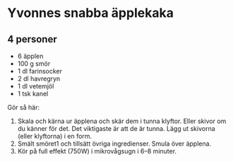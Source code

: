Yvonnes snabba äpplekaka
========================

4 personer
----------

-	6 äpplen
-	100 g smör
-	1 dl farinsocker
-	2 dl havregryn
-	1 dl vetemjöl
-	1 tsk kanel

Gör så här:

1.	Skala och kärna ur äpplena och skär dem i tunna klyftor. Eller skivor om du känner för det. Det viktigaste är att de är tunna. Lägg ut skivorna (eller klyftorna) i en form.
2.	Smält smöret1 och tillsätt övriga ingredienser. Smula över äpplena.
3.	Kör på full effekt (750W) i mikrovågsugn i 6–8 minuter.
